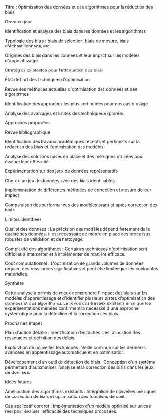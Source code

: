 Titre : Optimisation des données et des algorithmes pour la réduction des biais

Ordre du jour

Identification et analyse des biais dans les données et les algorithmes

Typologie des biais : biais de sélection, biais de mesure, biais d'échantillonnage, etc.

Origines des biais dans les données et leur impact sur les modèles d'apprentissage

Stratégies existantes pour l'atténuation des biais

État de l'art des techniques d'optimisation

Revue des méthodes actuelles d'optimisation des données et des algorithmes

Identification des approches les plus pertinentes pour nos cas d'usage

Analyse des avantages et limites des techniques explorées

Approches proposées

Revue bibliographique

Identification des travaux académiques récents et pertinents sur la réduction des biais et l'optimisation des modèles

Analyse des solutions mises en place et des métriques utilisées pour évaluer leur efficacité

Expérimentation sur des jeux de données représentatifs

Choix d'un jeu de données avec des biais identifiables

Implémentation de différentes méthodes de correction et mesure de leur impact

Comparaison des performances des modèles avant et après correction des biais

Limites identifiées

Qualité des données : La précision des modèles dépend fortement de la qualité des données. Il est nécessaire de mettre en place des processus robustes de validation et de nettoyage.

Complexité des algorithmes : Certaines techniques d'optimisation sont difficiles à interpréter et à implémenter de manière efficace.

Coût computationnel : L'optimisation de grands volumes de données requiert des ressources significatives et peut être limitée par les contraintes matérielles.

Synthèse

Cette analyse a permis de mieux comprendre l'impact des biais sur les modèles d'apprentissage et d'identifier plusieurs pistes d'optimisation des données et des algorithmes. La revue des travaux existants ainsi que les expérimentations menées confirment la nécessité d'une approche systématique pour la détection et la correction des biais.

Prochaines étapes

Plan d'action détaillé : Identification des tâches clés, allocation des ressources et définition des délais.

Exploration de nouvelles techniques : Veille continue sur les dernières avancées en apprentissage automatique et en optimisation.

Développement d'un outil de détection de biais : Conception d'un système permettant d'automatiser l'analyse et la correction des biais dans les jeux de données.

Idées futures

Amélioration des algorithmes existants : Intégration de nouvelles métriques de correction de biais et optimisation des fonctions de coût.

Cas applicatif concret : Implémentation d'un modèle optimisé sur un cas réel pour évaluer l'efficacité des techniques proposées.


